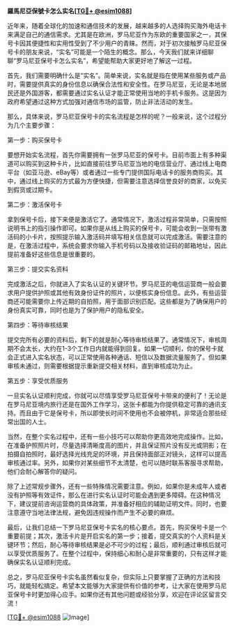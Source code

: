 **羅馬尼亞保號卡怎么实名[[TG💪+ @esim1088](https://t.me/s/esim1088)]**

近年来，随着全球化的加速和通信技术的发展，越来越多的人选择购买海外电话卡来满足自己的通信需求。尤其是在欧洲，罗马尼亚作为东欧的重要国家之一，其保号卡因其便捷性和实用性受到了不少用户的青睐。然而，对于初次接触罗马尼亚保号卡的朋友来说，“实名”可能是一个陌生的概念。那么，今天我们就来详细聊聊“罗马尼亚保号卡怎么实名”，希望能帮助大家更好地了解这一过程。

首先，我们需要明确什么是“实名”。简单来说，实名就是指在使用某些服务或产品时，需要提供真实的身份信息以确保合法性和安全性。在罗马尼亚，无论是本地居民还是外国游客，都需要通过实名认证才能正常使用当地的手机卡服务。这是因为政府希望通过这种方式加强对通信市场的监管，防止非法活动的发生。

那么，具体来说，罗马尼亚保号卡的实名流程是怎样的呢？一般来说，这个过程分为几个主要步骤：

第一步：购买保号卡

要想开始实名流程，首先你需要拥有一张罗马尼亚的保号卡。目前市面上有多种渠道可以购买到这种卡片，比如直接前往罗马尼亚当地的电信营业厅、通过线上电商平台（如亚马逊、eBay等）或者通过一些专门提供国际电话卡的服务商购买。其中，通过线上购买的方式最为方便快捷，但需要注意选择信誉良好的商家，以免买到假货或过期卡。

第二步：激活保号卡

拿到保号卡后，接下来便是激活它了。通常情况下，激活过程非常简单，只需按照说明书上的指引操作即可。如果你是从线上购买的保号卡，可能会收到一张带有激活码的小卡片，按照提示输入激活码并填写相关信息就可以完成激活。需要注意的是，在激活过程中，系统会要求你输入手机号码以及接收验证码的邮箱地址，因此提前准备好这些信息是很重要的。

第三步：提交实名资料

完成激活之后，你就进入了实名认证的关键环节。罗马尼亚的电信运营商一般会要求用户提供护照或其他有效身份证件的照片，以便核实身份信息。此外，有些运营商还可能需要你上传近期的自拍照，用于面部识别匹配。这些都是为了确保用户的身份真实可靠，同时也是为了保护用户的隐私安全。

第四步：等待审核结果

提交完所有必要的资料后，剩下的就是耐心等待审核结果了。通常情况下，审核周期不会太长，大约在1-3个工作日内就能得到回复。如果一切顺利，你的保号卡就会正式进入实名状态，可以正常使用各种通话、短信以及数据流量服务了。但如果审核未通过，则需要根据提示重新提交相关材料，直到审核成功为止。

第五步：享受优质服务

一旦实名认证顺利完成，你就可以尽情享受罗马尼亚保号卡带来的便利了！无论是在罗马尼亚境内旅行还是在国外工作学习，这张卡都能为你提供稳定可靠的通讯支持。而且由于它是保号卡，所以即使长时间不使用也不会被停机，非常适合那些经常出国的人士。

当然，在整个实名过程中，还有一些小技巧可以帮助你更高效地完成操作。比如，在准备护照照片时，尽量选择清晰度高的图片，并且保证照片没有反光或阴影；在拍摄自拍照时，最好选择光线充足的环境，并且保持面部正对镜头，这样可以提高审核通过率。另外，如果你对某些细节不太清楚，也可以随时联系客服寻求帮助，他们会耐心解答你的疑问。

除了上述常规步骤外，还有一些特殊情况需要注意。例如，如果你是未成年人或者没有护照等有效证件，那么在进行实名认证时可能会遇到更多障碍。在这种情况下，建议提前咨询运营商的具体政策，并准备好相应的辅助证明文件。同时，也要注意遵守当地法律法规，避免因违规操作而产生不必要的麻烦。

最后，让我们总结一下罗马尼亚保号卡实名的核心要点。首先，购买保号卡是一个重要前提；其次，激活卡片是开启实名的第一步；接着，提交真实的个人资料是关键环节；然后，耐心等待审核结果是必不可少的过程；最后，顺利通过审核后就可以享受优质服务了。在整个过程中，保持细心和耐心是非常重要的，只有这样才能确保实名认证顺利完成。

总之，罗马尼亚保号卡实名虽然看似复杂，但实际上只要掌握了正确的方法和技巧，就能轻松搞定。希望本文能够为大家提供有价值的参考，让大家在使用罗马尼亚保号卡时更加得心应手。如果你还有其他问题或经验分享，欢迎在评论区留言交流！

[[TG💪+ @esim1088](https://t.me/s/esim1088) ![Image](https://i.postimg.cc/4NQfJmqS/Snipaste-2025-05-13-00-14-12.png)]